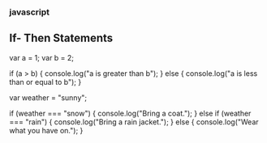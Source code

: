 ### javascript

## If- Then Statements

var a = 1;
var b = 2;

if (a > b) {
  console.log("a is greater than b");
} else {
  console.log("a is less than or equal to b");
}


var weather = "sunny";

if (weather === "snow") {
  console.log("Bring a coat.");
} else if (weather === "rain") {
  console.log("Bring a rain jacket.");
} else {
  console.log("Wear what you have on.");
}
